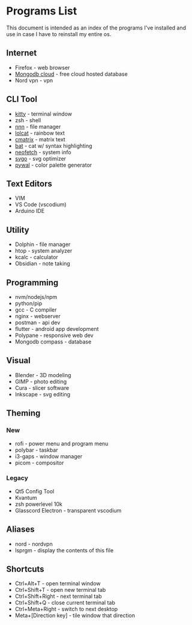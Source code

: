 # Programs List

This document is intended as an index of the programs I've installed and use in case I have to reinstall my entire os.

## Internet

- Firefox - web browser
- [Mongodb cloud](https://account.mongodb.com/account/login) - free cloud hosted database
- Nord vpn - vpn

## CLI Tool

- [kitty](https://sw.kovidgoyal.net/kitty/) - terminal window
- zsh - shell
- [nnn](https://github.com/jarun/nnn) - file manager
- [lolcat](https://github.com/busyloop/lolcat) - rainbow text
- [cmatrix](https://github.com/abishekvashok/cmatrix) - matrix text
- [bat](https://github.com/sharkdp/bat) - cat w/ syntax highlighting
- [neofetch](https://github.com/dylanaraps/neofetch) - system info
- [svgo](https://github.com/svg/svgo) - svg optimizer
- [pywal](https://github.com/dylanaraps/pywal) - color palette generator

## Text Editors

- VIM
- VS Code (vscodium)
- Arduino IDE

## Utility

- Dolphin - file manager
- htop - system analyzer
- kcalc - calculator
- Obsidian - note taking

## Programming

- nvm/nodejs/npm
- python/pip
- gcc - C compiler
- nginx - webserver
- postman - api dev
- flutter - android app development
- Polypane - responsive web dev
- Mongodb compass - database

## Visual

- Blender - 3D modeling
- GIMP - photo editing
- Cura - slicer software
- Inkscape - svg editing

## Theming

### New

- rofi - power menu and program menu
- polybar - taskbar
- i3-gaps - window manager
- picom - compositor

### Legacy

- Qt5 Config Tool
- Kvantum
- zsh powerlevel 10k
- Glasscord Electron - transparent vscodium

## Aliases

- nord - nordvpn
- lsprgm - display the contents of this file

## Shortcuts

- Ctrl+Alt+T - open terminal window
- Ctrl+Shift+T - open new terminal tab
- Ctrl+Shift+Right - next terminal tab
- Ctrl+Shift+Q - close current terminal tab
- Ctrl+Meta+Right - switch to next desktop
- Meta+[Direction key] - tile window that direction
